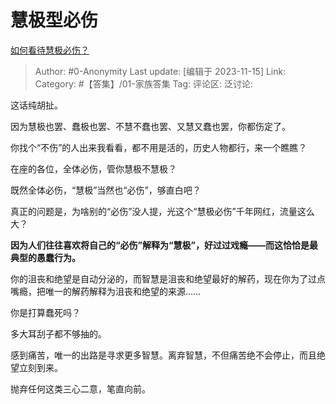 # 慧极型必伤
[如何看待慧极必伤？](https://www.zhihu.com/question/66906557/answer/3289130060)

> Author: #0-Anonymity
> Last update: [编辑于 2023-11-15]
> Link:
> Category: #【答集】/01-家族答集 
> Tag: 
> 评论区:
> 泛讨论:

这话纯胡扯。

因为慧极也罢、蠢极也罢、不慧不蠢也罢、又慧又蠢也罢，你都伤定了。

你找个“不伤”的人出来我看看，都不用是活的，历史人物都行，来一个瞧瞧？

在座的各位，全体必伤，管你慧极不慧极？

既然全体必伤，“慧极”当然也“必伤”，够直白吧？

真正的问题是，为啥别的“必伤”没人提，光这个“慧极必伤”千年网红，流量这么大？

**因为人们往往喜欢将自己的“必伤”解释为“慧极”，好过过戏瘾——而这恰恰是最典型的愚蠢行为。**

你的沮丧和绝望是自动分泌的，而智慧是沮丧和绝望最好的解药，现在你为了过点嘴瘾，把唯一的解药解释为沮丧和绝望的来源……

你是打算蠢死吗？

多大耳刮子都不够抽的。

感到痛苦，唯一的出路是寻求更多智慧。离弃智慧，不但痛苦绝不会停止，而且绝望立刻到来。

抛弃任何这类三心二意，笔直向前。
